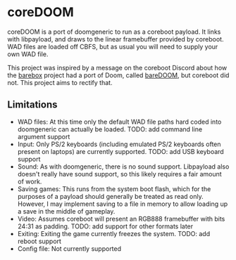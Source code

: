 # coreDOOM
coreDOOM is a port of doomgeneric to run as a coreboot payload.
It links with libpayload, and draws to the linear framebuffer provided by coreboot.
WAD files are loaded off CBFS, but as usual you will need to supply your own WAD file.

This project was inspired by a message on the coreboot Discord about how the 
[barebox](https://barebox.org/) project had a port of Doom, called 
[bareDOOM](https://github.com/a3f/bareDOOM/), but coreboot did not.
This project aims to rectify that.

Limitations
-----------

- WAD files: At this time only the default WAD file paths hard coded into
doomgeneric can actually be loaded. TODO: add command line argument support
- Input: Only PS/2 keyboards (including emulated PS/2 keyboards often present on laptops)
are currently supported. TODO: add USB keyboard support
- Sound: As with doomgeneric, there is no sound support. Libpayload also doesn't really
have sound support, so this likely requires a fair amount of work.
- Saving games: This runs from the system boot flash, which for the purposes of a 
payload should generally be treated as read only. However, I may implement saving to
a file in memory to allow loading up a save in the middle of gameplay.
- Video: Assumes coreboot will present an RGB888 framebuffer with bits 24:31 as padding.
TODO: add support for other formats later
- Exiting: Exiting the game currently freezes the system. TODO: add reboot support
- Config file: Not currently supported
